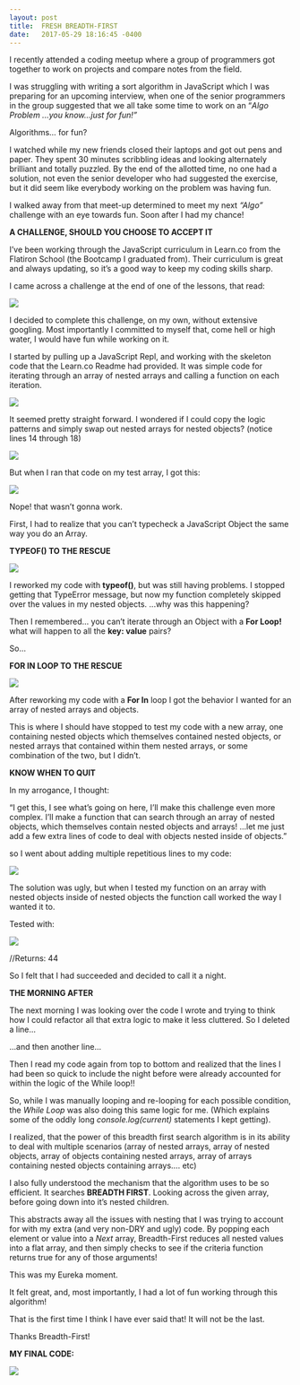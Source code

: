 ```yaml
---
layout: post
title:  FRESH BREADTH-FIRST
date:   2017-05-29 18:16:45 -0400
---
```




I recently attended a coding meetup where a group of programmers got together to work on projects and compare notes from the field. 
 
I was struggling with writing a sort algorithm in JavaScript which I was preparing for an upcoming interview, when one of the senior programmers in the group suggested that we all take some time to work on an “*Algo Problem ...you know…just for fun!”*
 
Algorithms… for fun?  
 
I watched while my new friends closed their laptops and got out pens and paper. They spent 30 minutes scribbling ideas and looking alternately brilliant and totally puzzled. By the end of the allotted time, no one had a solution, not even the senior developer who had suggested the exercise, but it did seem like everybody working on the problem was having fun. 
 
I walked away from that meet-up determined to meet my next *“Algo”* challenge with an eye towards fun. Soon after I had my chance!

**A CHALLENGE, SHOULD YOU CHOOSE TO ACCEPT IT**
 
I’ve been working through the JavaScript curriculum in Learn.co from the Flatiron School (the Bootcamp I graduated from). Their curriculum is great and always updating, so it’s a good way to keep my coding skills sharp. 
 
I came across a challenge at the end of one of the lessons, that read: 

![](http://i.imgur.com/mLXpPYk.png)

I decided to complete this challenge, on my own, without extensive googling. Most importantly I committed to myself that, come hell or high water,  I would have fun while working on it. 
 
I started by pulling up a JavaScript Repl, and working with the skeleton code that the Learn.co Readme had provided. It was simple code for iterating through an array of nested arrays and calling a function on each iteration.

![](http://i.imgur.com/8Kv7ZcF.png)

It seemed pretty straight forward. I wondered if I could copy the logic patterns and simply swap out nested arrays for nested objects? (notice lines 14 through 18)

![](http://i.imgur.com/T1ONG5L.png)

But when I ran that code on my test array, I got this: 

![](http://i.imgur.com/d5TxECY.png)

Nope! that wasn’t gonna work. 
 
First, I had to realize that you can’t typecheck a JavaScript Object the same way you do an Array. 
 
**TYPEOF() TO THE RESCUE**

![](http://i.imgur.com/X0j9JkC.png)

I reworked my code with **typeof()**, but was still having problems. I stopped getting that TypeError message, but now my function completely skipped over the values in my nested objects. ...why was this happening? 
 
Then I remembered... you can’t iterate through an Object with a **For Loop!**
what will happen to all the **key: value** pairs? 
 
So...
 
**FOR IN LOOP TO THE RESCUE**

![](http://i.imgur.com/XsBCRcW.png)

After reworking my code with a **For In** loop I got the behavior I wanted for an array of nested arrays and objects. 
 
This is where I should have stopped to test my code with a new array, one containing nested objects which themselves contained nested objects, or nested arrays that contained within them nested arrays, or some combination of the two, but I didn’t. 
 
**KNOW WHEN TO QUIT**

In my arrogance, I thought:
 
“I get this, I see what’s going on here, I’ll make this challenge even more complex. I’ll make a function that can search through an array of nested objects, which themselves contain nested objects and arrays! ...let me just add a few extra lines of code to deal with objects nested inside of objects.”
 
so I went about adding multiple repetitious lines to my code:

![](http://i.imgur.com/MpXB0zq.png)

The solution was ugly,  but  when I tested my function on an array with nested objects inside of nested objects the function call worked the way I wanted it to. 
 
Tested with: 

![](http://i.imgur.com/fOkE29i.png)

//Returns: 44
 
So I felt that I had succeeded and decided to call it a night. 

**THE MORNING AFTER**
 
The next morning I was looking over the code I wrote and trying to think how I could refactor all that extra logic to make it less cluttered. So I deleted a line...

...and then another line...

Then I read my code again from top to bottom and realized that the lines I had been so quick to include the night before were already accounted for within the logic of the While loop!!
 
So, while I was manually looping and re-looping for each possible condition, the *While Loop* was also doing this same logic for me. (Which explains some of the oddly long *console.log(current)* statements I kept getting). 
 
I realized, that the power of this breadth first search algorithm is in its ability to deal with multiple scenarios (array of nested arrays, array of nested objects, array of objects containing nested arrays, array of arrays containing nested objects containing arrays…. etc) 
 
I also fully understood the mechanism that the algorithm uses to be so efficient. It searches **BREADTH FIRST**. Looking across the given array, before going down into it’s nested children. 
 
This abstracts away all the issues with nesting that I was trying to account for with my extra (and very non-DRY and ugly) code. By popping each element or value into a *Next* array, Breadth-First reduces all nested values into a flat array, and then simply checks to see if the criteria function returns true for any of those arguments! 
 
This was my Eureka moment. 

It felt great, and, most importantly, I had a lot of fun working through this algorithm! 
 
That is the first time I think I have ever said that! It will not be the last.
 
Thanks Breadth-First! 
 
 
**MY FINAL CODE:**

![](http://i.imgur.com/ajL4206.png)











